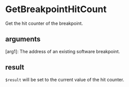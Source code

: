 # GetBreakpointHitCount
Get the hit counter of the breakpoint.

## arguments
[arg1]: The address of an existing software breakpoint.

## result
`$result` will be set to the current value of the hit counter.

